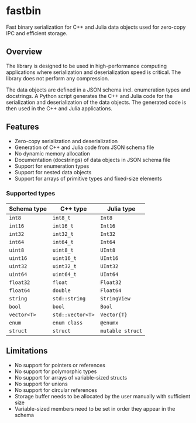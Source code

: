 # fastbin

Fast binary serialization for C++ and Julia data objects used for zero-copy IPC and efficient storage.

## Overview

The library is designed to be used in high-performance computing applications where serialization and deserialization speed is critical. The library does not perform any compression.

The data objects are defined in a JSON schema incl. enumeration types and docstrings.
A Python script generates the C++ and Julia code for the serialization and deserialization of the data objects. The generated code is then used in the C++ and Julia applications.

## Features

- Zero-copy serialization and deserialization
- Generation of C++ and Julia code from JSON schema file
- No dynamic memory allocation
- Documentation (docstrings) of data objects in JSON schema file
- Support for enumeration types
- Support for nested data objects
- Support for arrays of primitive types and fixed-size elements

### Supported types

| Schema type | C++ type         | Julia type       |
| ----------- | ---------------- | ---------------- |
| `int8`      | `int8_t`         | `Int8`           |
| `int16`     | `int16_t`        | `Int16`          |
| `int32`     | `int32_t`        | `Int32`          |
| `int64`     | `int64_t`        | `Int64`          |
| `uint8`     | `uint8_t`        | `UInt8`          |
| `uint16`    | `uint16_t`       | `UInt16`         |
| `uint32`    | `uint32_t`       | `UInt32`         |
| `uint64`    | `uint64_t`       | `UInt64`         |
| `float32`   | `float`          | `Float32`        |
| `float64`   | `double`         | `Float64`        |
| `string`    | `std::string`    | `StringView`     |
| `bool`      | `bool`           | `Bool`           |
| `vector<T>` | `std::vector<T>` | `Vector{T}`      |
| `enum`      | `enum class`     | `@enumx`         |
| `struct`    | `struct`         | `mutable struct` |

## Limitations

- No support for pointers or references
- No support for polymorphic types
- No support for arrays of variable-sized structs
- No support for unions
- No support for circular references
- Storage buffer needs to be allocated by the user manually with sufficient size
- Variable-sized members need to be set in order they appear in the schema
